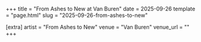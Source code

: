 +++
title = "From Ashes to New at Van Buren"
date = 2025-09-26
template = "page.html"
slug = "2025-09-26-from-ashes-to-new"

[extra]
artist = "From Ashes to New"
venue = "Van Buren"
venue_url = ""
+++
